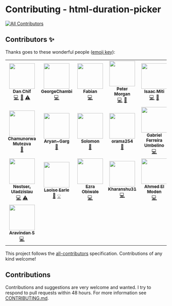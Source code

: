 Contributing - html-duration-picker
=======
<!-- ALL-CONTRIBUTORS-BADGE:START - Do not remove or modify this section -->
[![All Contributors](https://img.shields.io/badge/all_contributors-22-orange.svg?style=flat-square)](#contributors-)
<!-- ALL-CONTRIBUTORS-BADGE:END -->



## Contributors ✨

Thanks goes to these wonderful people ([emoji key](https://allcontributors.org/docs/en/emoji-key)):

<!-- ALL-CONTRIBUTORS-LIST:START - Do not remove or modify this section -->
<!-- prettier-ignore-start -->
<!-- markdownlint-disable -->
<table>
  <tr>
    <td align="center"><a href="http://aboutchif.com"><img src="https://avatars0.githubusercontent.com/u/47924887?v=4" width="80px;" alt=""/><br /><sub><b>Dan Chif</b></sub></a><br /><a href="https://github.com/nadchif/html-duration-picker.js/commits?author=nadchif" title="Code">💻</a> <a href="#maintenance-nadchif" title="Maintenance">🚧</a> <a href="https://github.com/nadchif/html-duration-picker.js/commits?author=nadchif" title="Tests">⚠️</a></td>
    <td align="center"><a href="https://github.com/GeorgeChambi"><img src="https://avatars0.githubusercontent.com/u/11294874?v=4" width="80px;" alt=""/><br /><sub><b>GeorgeChambi</b></sub></a><br /><a href="https://github.com/nadchif/html-duration-picker.js/commits?author=GeorgeChambi" title="Code">💻</a></td>
    <td align="center"><a href="https://github.com/fsuffieldcode"><img src="https://avatars2.githubusercontent.com/u/46655131?v=4" width="80px;" alt=""/><br /><sub><b>Fabian</b></sub></a><br /><a href="https://github.com/nadchif/html-duration-picker.js/commits?author=fsuffieldcode" title="Code">💻</a></td>
    <td align="center"><a href="https://1080peter.com"><img src="https://avatars1.githubusercontent.com/u/22879182?v=4" width="80px;" alt=""/><br /><sub><b>Peter Morgan</b></sub></a><br /><a href="https://github.com/nadchif/html-duration-picker.js/commits?author=PeterMorganGH" title="Code">💻</a> <a href="https://github.com/nadchif/html-duration-picker.js/commits?author=PeterMorganGH" title="Documentation">📖</a></td>
    <td align="center"><a href="https://ikayz.github.io/"><img src="https://avatars1.githubusercontent.com/u/31007212?v=4" width="80px;" alt=""/><br /><sub><b>Isaac Miti</b></sub></a><br /><a href="https://github.com/nadchif/html-duration-picker.js/commits?author=ikayz" title="Code">💻</a> <a href="https://github.com/nadchif/html-duration-picker.js/commits?author=ikayz" title="Documentation">📖</a></td>
    <td align="center"><a href="https://github.com/daganomri"><img src="https://avatars1.githubusercontent.com/u/23617146?v=4" width="80px;" alt=""/><br /><sub><b>Omri Dagan</b></sub></a><br /><a href="https://github.com/nadchif/html-duration-picker.js/commits?author=daganomri" title="Code">💻</a></td>
    <td align="center"><a href="https://seamminex.wixsite.com/seamminex"><img src="https://avatars2.githubusercontent.com/u/33375179?v=4" width="80px;" alt=""/><br /><sub><b>jasmap</b></sub></a><br /><a href="https://github.com/nadchif/html-duration-picker.js/commits?author=jasmap" title="Code">💻</a></td>
  </tr>
  <tr>
    <td align="center"><a href="http://emailto: ckmutezva@gmail.com"><img src="https://avatars2.githubusercontent.com/u/40114498?v=4" width="80px;" alt=""/><br /><sub><b>Chamunorwa Mutezva</b></sub></a><br /><a href="https://github.com/nadchif/html-duration-picker.js/commits?author=ChamuMutezva" title="Documentation">📖</a></td>
    <td align="center"><a href="https://github.com/Aryan-Garg"><img src="https://avatars3.githubusercontent.com/u/54898594?v=4" width="80px;" alt=""/><br /><sub><b>Aryan-Garg</b></sub></a><br /><a href="https://github.com/nadchif/html-duration-picker.js/commits?author=Aryan-Garg" title="Documentation">📖</a></td>
    <td align="center"><a href="https://twitter.com/gbsolomon1"><img src="https://avatars0.githubusercontent.com/u/55158465?v=4" width="80px;" alt=""/><br /><sub><b>Solomon</b></sub></a><br /><a href="https://github.com/nadchif/html-duration-picker.js/commits?author=Solomon403" title="Documentation">📖</a></td>
    <td align="center"><a href="https://twitter.com/ramaspeaksdev"><img src="https://avatars1.githubusercontent.com/u/50571688?v=4" width="80px;" alt=""/><br /><sub><b>orama254</b></sub></a><br /><a href="https://github.com/nadchif/html-duration-picker.js/commits?author=orama254" title="Documentation">📖</a></td>
    <td align="center"><a href="https://github.com/GabrielUmbelino"><img src="https://avatars3.githubusercontent.com/u/22249994?v=4" width="80px;" alt=""/><br /><sub><b>Gabriel Ferreira Umbelino</b></sub></a><br /><a href="https://github.com/nadchif/html-duration-picker.js/commits?author=GabrielUmbelino" title="Code">💻</a></td>
    <td align="center"><a href="https://github.com/meisty"><img src="https://avatars1.githubusercontent.com/u/7602996?v=4" width="80px;" alt=""/><br /><sub><b>Shaun Dixon</b></sub></a><br /><a href="https://github.com/nadchif/html-duration-picker.js/commits?author=meisty" title="Documentation">📖</a></td>
    <td align="center"><a href="https://github.com/jkreller"><img src="https://avatars0.githubusercontent.com/u/33465273?v=4" width="80px;" alt=""/><br /><sub><b>julionz</b></sub></a><br /><a href="https://github.com/nadchif/html-duration-picker.js/commits?author=jkreller" title="Code">💻</a> <a href="#ideas-jkreller" title="Ideas, Planning, & Feedback">🤔</a></td>
  </tr>
  <tr>
    <td align="center"><a href="https://github.com/Vlad160"><img src="https://avatars0.githubusercontent.com/u/21972165?v=4" width="80px;" alt=""/><br /><sub><b>Nestser, Uladzislau</b></sub></a><br /><a href="https://github.com/nadchif/html-duration-picker.js/commits?author=Vlad160" title="Code">💻</a> <a href="https://github.com/nadchif/html-duration-picker.js/commits?author=Vlad160" title="Tests">⚠️</a></td>
    <td align="center"><a href="https://github.com/laoiseearle"><img src="https://avatars2.githubusercontent.com/u/19372021?v=4" width="80px;" alt=""/><br /><sub><b>Laoise Earle</b></sub></a><br /><a href="https://github.com/nadchif/html-duration-picker.js/commits?author=laoiseearle" title="Documentation">📖</a> <a href="#example-laoiseearle" title="Examples">💡</a></td>
    <td align="center"><a href="https://github.com/ezra-obiwale"><img src="https://avatars1.githubusercontent.com/u/2762623?v=4" width="80px;" alt=""/><br /><sub><b>Ezra Obiwale</b></sub></a><br /><a href="https://github.com/nadchif/html-duration-picker.js/commits?author=ezra-obiwale" title="Code">💻</a></td>
    <td align="center"><a href="https://github.com/Kharanshu31"><img src="https://avatars3.githubusercontent.com/u/63278591?v=4" width="80px;" alt=""/><br /><sub><b>Kharanshu31</b></sub></a><br /><a href="https://github.com/nadchif/html-duration-picker.js/commits?author=Kharanshu31" title="Code">💻</a></td>
    <td align="center"><a href="https://github.com/Herz3h"><img src="https://avatars3.githubusercontent.com/u/1900696?v=4" width="80px;" alt=""/><br /><sub><b>Ahmed El Moden</b></sub></a><br /><a href="https://github.com/nadchif/html-duration-picker.js/commits?author=Herz3h" title="Code">💻</a></td>
    <td align="center"><a href="http://www.allistermoon.com"><img src="https://avatars2.githubusercontent.com/u/8443638?v=4" width="80px;" alt=""/><br /><sub><b>Allister</b></sub></a><br /><a href="https://github.com/nadchif/html-duration-picker.js/commits?author=AlyxMoon" title="Code">💻</a></td>
    <td align="center"><a href="https://github.com/Pointotech"><img src="https://avatars1.githubusercontent.com/u/60492627?v=4" width="80px;" alt=""/><br /><sub><b>Pointotech</b></sub></a><br /><a href="#infra-Pointotech" title="Infrastructure (Hosting, Build-Tools, etc)">🚇</a></td>
  </tr>
  <tr>
    <td align="center"><a href="http://www.linkedin.com/in/aravindansakthivel"><img src="https://avatars1.githubusercontent.com/u/59511858?v=4" width="80px;" alt=""/><br /><sub><b>Aravindan S</b></sub></a><br /><a href="https://github.com/nadchif/html-duration-picker.js/commits?author=aravindsakthivel" title="Code">💻</a></td>
  </tr>
</table>

<!-- markdownlint-enable -->
<!-- prettier-ignore-end -->
<!-- ALL-CONTRIBUTORS-LIST:END -->

This project follows the [all-contributors](https://github.com/all-contributors/all-contributors) specification. Contributions of any kind welcome!

## Contributions
Contributions and suggestions are very welcome and wanted. I try to respond to pull requests within 48 hours. For more information see [CONTRIBUTING.md](https://github.com/nadchif/html-duration-picker.js/blob/master/CONTRIBUTING.md).
